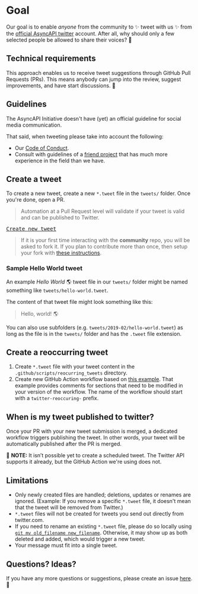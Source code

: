 # Goal

Our goal is to enable *anyone* from the community to ✨ tweet with us ✨ from the [official AsyncAPI twitter](https://twitter.com/AsyncAPISpec) account. After all, why should only a few selected people be allowed to share their voices? 🥳

## Technical requirements

This approach enables us to receive tweet suggestions through GitHub Pull Requests (PRs). This means anybody can jump into the review, suggest improvements, and have start discussions. 🎉 

## Guidelines 

The AsyncAPI Initiative doesn't have (yet) an official guideline for social media communication. 

That said, when tweeting please take into account the following:

- Our [Code of Conduct](https://github.com/asyncapi/.github/blob/master/CODE_OF_CONDUCT.md).
- Consult with guidelines of a [friend project](https://github.com/cncf/foundation/blob/master/social-guidelines.md) that has much more experience in the field than we have.

## Create a tweet

To create a new tweet, create a new `*.tweet` file in the `tweets/` folder. Once you're done, open a PR.

> Automation at a Pull Request level will validate if your tweet is valid and can be published to Twitter. 

<kbd>[Create new tweet](../../../new/master/?filename=tweets/<your-tweet-name>.tweet)</kbd>

> If it is your first time interacting with the **community** repo, you will be asked to fork it. If you plan to contribute more than once, then setup your fork with [these instructions](https://github.com/asyncapi/.github/blob/master/git-workflow.md).

### Sample Hello World tweet

An example _Hello World_ 🌎 tweet file in our `tweets/` folder might be named something like `tweets/hello-world.tweet`.

The content of that tweet file might look something like this:
> Hello, world! 🌎

You can also use subfolders (e.g. `tweets/2019-02/hello-world.tweet`) as long as the file is in the `tweets/` folder and has the `.tweet` file extension.

## Create a reoccurring tweet

1. Create `*.tweet` file with your tweet content in the `.github/scripts/reocurring_tweets` directory.
2. Create new GitHub Action workflow based on [this example](.github/workflows/twitter-ideas.yml). That example provides comments for sections that need to be modified in your version of the workflow. The name of the workflow should start with a `twitter-reoccuring-` prefix.


## When is my tweet published to twitter?

Once your PR with your new tweet submission is merged, a dedicated workflow triggers publishing the tweet. In other words, your tweet will be automatically published after the PR is merged.

📝 **NOTE:** It isn’t possible yet to create a scheduled tweet. The Twitter API supports it already, but the GitHub Action we're using does not.

## Limitations 

- Only newly created files are handled; deletions, updates or renames are ignored. (Example: If you remove a specific `*.tweet` file, it doesn't mean that the tweet will be removed from Twitter.)
- `*.tweet` files will not be created for tweets you send out directly from twitter.com.
- If you need to rename an existing `*.tweet` file, please do so locally using [`git mv old_filename new_filename`](https://help.github.com/en/articles/renaming-a-file-using-the-command-line). Otherwise, it may show up as both deleted and added, which would trigger a new tweet.
- Your message must fit into a single tweet.

## Questions? Ideas?

If you have any more questions or suggestions, please create an issue [here](../issues/new). 🙂